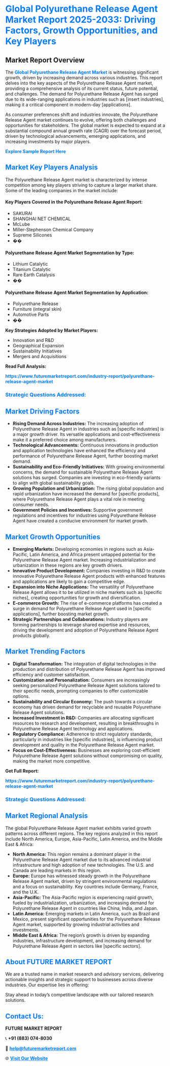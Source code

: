 <h1 style="color: #007BFF;">Global Polyurethane Release Agent Market Report 2025-2033: Driving Factors, Growth Opportunities, and Key Players</h1>

<section id="overview">
<h2>Market Report Overview</h2>
<p>The <a href="https://www.futuremarketreport.com/industry-report/polyurethane-release-agent-market" style="color: #007BFF; text-decoration: none;"><strong>Global Polyurethane Release Agent Market</strong></a> is witnessing significant growth, driven by increasing demand across various industries. This report delves into the key aspects of the Polyurethane Release Agent market, providing a comprehensive analysis of its current status, future potential, and challenges. The demand for Polyurethane Release Agent has surged due to its wide-ranging applications in industries such as [insert industries], making it a critical component in modern-day [applications].</p>
<p>As consumer preferences shift and industries innovate, the Polyurethane Release Agent market continues to evolve, offering both challenges and opportunities for stakeholders. The global market is expected to expand at a substantial compound annual growth rate (CAGR) over the forecast period, driven by technological advancements, emerging applications, and increasing investments by major players.</p>
</section>

<section id="overview">
<p><a href="https://www.futuremarketreport.com/request-sample/reportId=113528" style="color: #007BFF; text-decoration: none;"><strong>Explore Sample Report Here</strong></a></p>
</section>

<section id="key-players">
<h2 style="color: #007BFF;">Market Key Players Analysis</h2>
<p>The Polyurethane Release Agent market is characterized by intense competition among key players striving to capture a larger market share. Some of the leading companies in the market include:</p>
<h4>Key Players Covered in the Polyurethane Release Agent Report:</h4>
<ul><li>SAKURAI</li><li>SHANGHAI NET CHEMICAL</li><li>McLube</li><li>Miller-Stephenson Chemical Company</li><li>Supreme Silicones</li><li>��</li></ul>
<h4>Polyurethane Release Agent Market Segmentation by Type:</h4>
<ul><li>Lithium Catalytic</li><li>Titanium Catalytic</li><li>Rare Earth Catalysis</li><li>��</li></ul>

<h4>Polyurethane Release Agent Market Segmentation by Application:</h4>
<ul><li>Polyurethane Release</li><li>Furniture (integral skin)</li><li>Automotive Parts</li><li>��</li></ul>
<p><strong>Key Strategies Adopted by Market Players:</strong></p>
<ul>
<li>Innovation and R&D</li>
<li>Geographical Expansion</li>
<li>Sustainability Initiatives</li>
<li>Mergers and Acquisitions</li>
</ul>
</section>

<section>
<p><strong>Read Full Analysis: </strong></p><a href="https://www.futuremarketreport.com/industry-report/polyurethane-release-agent-market" style="color: #007BFF; text-decoration: none;"><strong>https://www.futuremarketreport.com/industry-report/polyurethane-release-agent-market</strong></a>
<h3 style="color: #007BFF;">Strategic Questions Addressed:</h3>
</section>

<section id="driving-factors">
<h2 style="color: #007BFF;">Market Driving Factors</h2>
<ul>
<li><strong>Rising Demand Across Industries:</strong> The increasing adoption of Polyurethane Release Agent in industries such as [specific industries] is a major growth driver. Its versatile applications and cost-effectiveness make it a preferred choice among manufacturers.</li>
<li><strong>Technological Advancements:</strong> Continuous innovations in production and application technologies have enhanced the efficiency and performance of Polyurethane Release Agent, further boosting market demand.</li>
<li><strong>Sustainability and Eco-Friendly Initiatives:</strong> With growing environmental concerns, the demand for sustainable Polyurethane Release Agent solutions has surged. Companies are investing in eco-friendly variants to align with global sustainability goals.</li>
<li><strong>Growing Population and Urbanization:</strong> The rising global population and rapid urbanization have increased the demand for [specific products], where Polyurethane Release Agent plays a vital role in meeting consumer needs.</li>
<li><strong>Government Policies and Incentives:</strong> Supportive government regulations and incentives for industries using Polyurethane Release Agent have created a conducive environment for market growth.</li>
</ul>
</section>

<section id="growth-opportunities">
<h2 style="color: #007BFF;">Market Growth Opportunities</h2>
<ul>
<li><strong>Emerging Markets:</strong> Developing economies in regions such as Asia-Pacific, Latin America, and Africa present untapped potential for the Polyurethane Release Agent market. Increasing industrialization and urbanization in these regions are key growth drivers.</li>
<li><strong>Innovative Product Development:</strong> Companies investing in R&D to create innovative Polyurethane Release Agent products with enhanced features and applications are likely to gain a competitive edge.</li>
<li><strong>Expansion into Niche Applications:</strong> The versatility of Polyurethane Release Agent allows it to be utilized in niche markets such as [specific niches], creating opportunities for growth and diversification.</li>
<li><strong>E-commerce Growth:</strong> The rise of e-commerce platforms has created a surge in demand for Polyurethane Release Agent used in [specific applications], further boosting market growth.</li>
<li><strong>Strategic Partnerships and Collaborations:</strong> Industry players are forming partnerships to leverage shared expertise and resources, driving the development and adoption of Polyurethane Release Agent products globally.</li>
</ul>
</section>

<section id="trending-factors">
<h2 style="color: #007BFF;">Market Trending Factors</h2>
<ul>
<li><strong>Digital Transformation:</strong> The integration of digital technologies in the production and distribution of Polyurethane Release Agent has improved efficiency and customer satisfaction.</li>
<li><strong>Customization and Personalization:</strong> Consumers are increasingly seeking personalized Polyurethane Release Agent solutions tailored to their specific needs, prompting companies to offer customizable options.</li>
<li><strong>Sustainability and Circular Economy:</strong> The push towards a circular economy has driven demand for recyclable and reusable Polyurethane Release Agent solutions.</li>
<li><strong>Increased Investment in R&D:</strong> Companies are allocating significant resources to research and development, resulting in breakthroughs in Polyurethane Release Agent technology and applications.</li>
<li><strong>Regulatory Compliance:</strong> Adherence to strict regulatory standards, particularly in industries like [specific industries], is influencing product development and quality in the Polyurethane Release Agent market.</li>
<li><strong>Focus on Cost-Effectiveness:</strong> Businesses are exploring cost-efficient Polyurethane Release Agent solutions without compromising on quality, making the market more competitive.</li>
</ul>
</section>

<section>
<p><strong>Get Full Report: </strong></p><a href="https://www.futuremarketreport.com/industry-report/polyurethane-release-agent-market" style="color: #007BFF; text-decoration: none;"><strong>https://www.futuremarketreport.com/industry-report/polyurethane-release-agent-market</strong></a>
<h3 style="color: #007BFF;">Strategic Questions Addressed:</h3>
</section>


<section id="regional-analysis">
<h2 style="color: #007BFF;">Market Regional Analysis</h2>
<p>The global Polyurethane Release Agent market exhibits varied growth patterns across different regions. The key regions analyzed in this report include North America, Europe, Asia-Pacific, Latin America, and the Middle East & Africa:</p>
<ul>
<li><strong>North America:</strong> This region remains a dominant player in the Polyurethane Release Agent market due to its advanced industrial infrastructure and high adoption of new technologies. The U.S. and Canada are leading markets in this region.</li>
<li><strong>Europe:</strong> Europe has witnessed steady growth in the Polyurethane Release Agent market, driven by stringent environmental regulations and a focus on sustainability. Key countries include Germany, France, and the U.K.</li>
<li><strong>Asia-Pacific:</strong> The Asia-Pacific region is experiencing rapid growth, fueled by industrialization, urbanization, and increasing demand for Polyurethane Release Agent in countries like China, India, and Japan.</li>
<li><strong>Latin America:</strong> Emerging markets in Latin America, such as Brazil and Mexico, present significant opportunities for the Polyurethane Release Agent market, supported by growing industrial activities and investments.</li>
<li><strong>Middle East & Africa:</strong> The region’s growth is driven by expanding industries, infrastructure development, and increasing demand for Polyurethane Release Agent in sectors like [specific sectors].</li>
</ul>
</section>

<footer>
<h2 style="color: #007BFF;">About FUTURE MARKET REPORT</h2>
<p>We are a trusted name in market research and advisory services, delivering actionable insights and strategic support to businesses across diverse industries. Our expertise lies in offering:</p>

<p>Stay ahead in today’s competitive landscape with our tailored research solutions.</p>

<h2 style="color: #007BFF;">Contact Us:</h2>
<p><strong>FUTURE MARKET REPORT</strong></p>
<p>📞 <strong>+91 (883) 074-8030</strong></p>
<p>📧 <strong><a href="mailto:help@futuremarketreport.com" style="color: #007BFF;">help@futuremarketreport.com</a></strong></p>
<p>🌐 <strong><a href="https://www.futuremarketreport.com/" style="color: #007BFF;">Visit Our Website</a></strong></p>
</footer>